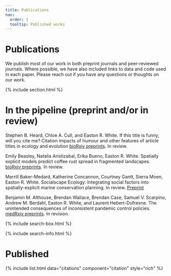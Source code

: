 ```yaml
---
title: Publications
nav:
  order: 1
  tooltip: Published works
---
```


# <i class="fas fa-microscope"></i>Publications

We publish most of our work in both preprint journals and peer-reviewed journals. Where possible, we have also included links to data and code used in each paper. Please reach out if you have any questions or thoughts on our work. 

{% include section.html %}

# In the pipeline (preprint and/or in review)

Stephen B. Heard, Chloe A. Cull, and Easton R. White. If this title is funny, will you cite me? Citation impacts of humour and other features of article titles in ecology and evolution [bioRxiv preprints](https://www.biorxiv.org/content/10.1101/2022.03.18.484880v1). In review.

Emily Beasley, Natalia Aristizabal, Erika Bueno, Easton R. White. Spatially explicit models predict coffee rust spread in fragmented landscapes. [bioRxiv preprints](https://www.biorxiv.org/content/10.1101/2022.03.18.484880v1). In review.	

Merrill Baker-Medard, Katherine Concannon, Courtney Gantt, Sierra Moen, Easton R. White. Socialscape Ecology: Integrating social factors into spatially-explicit marine conservation planning. In review. [Preprint](https://osf.io/preprints/socarxiv/m2kqa)

Benjamin M. Althouse, Brendan Wallace, Brendan Case, Samuel V. Scarpino, Andrew M. Berdahl, Easton R. White, and Laurent Hebert-Dufresne. The unintended consequences of inconsistent pandemic control policies. [medRxiv preprints](https://www.medrxiv.org/content/10.1101/2020.08.21.20179473v2). In revision.


{% include search-box.html %}

{% include search-info.html %}


# Published

{% include list.html data="citations" component="citation" style="rich" %}
